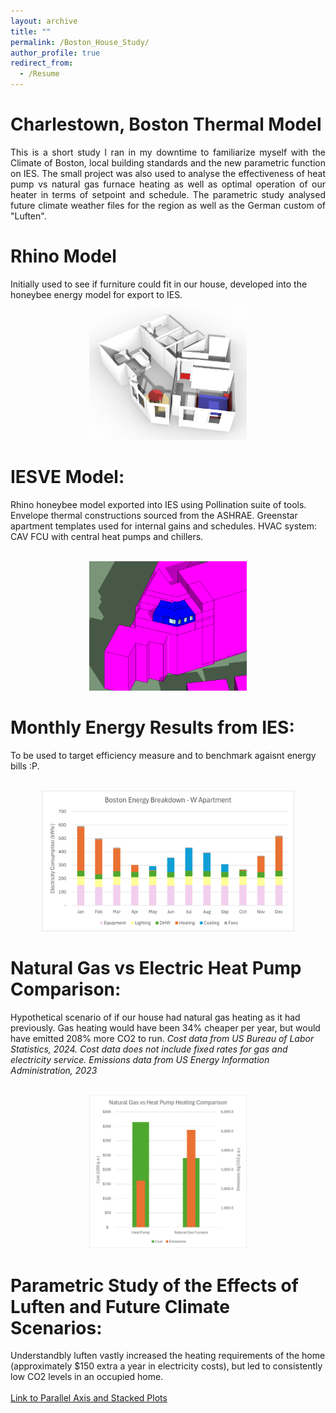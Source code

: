 ```yaml
---
layout: archive
title: ""
permalink: /Boston_House_Study/
author_profile: true
redirect_from:
  - /Resume
---
```

Charlestown, Boston Thermal Model 
======
<p align="justify">
This is a short study I ran in my downtime to familiarize myself with the Climate of Boston, local building standards and the new parametric function on IES. The small project was also used to analyse the effectiveness of heat pump vs natural gas furnace heating as well as optimal operation of our heater in terms of setpoint and schedule. The parametric study analysed future climate weather files for the region as well as the German custom of "Luften".
</p>

Rhino Model
======
Initially used to see if furniture could fit in our house, developed into the honeybee energy model for export to IES.
<p align="center">
  <img src='../images/Harvard Model Pic.png' width="50%">
</p>

IESVE Model:
======
Rhino honeybee model exported into IES using Pollination suite of tools. Envelope thermal constructions sourced from the ASHRAE. Greenstar apartment templates used for internal gains and schedules. HVAC system: CAV FCU with central heat pumps and chillers.<br/><br/>
<p align="center">
  <img src='../images/IES Model.png' width="50%">
</p>
 
Monthly Energy Results from IES:
======
To be used to target efficiency measure and to benchmark agaisnt energy bills :P.<br/><br/>
<p align="center">
  <img src='../images/MonthlyConsumption.png'  width="80%">
</p>
 
Natural Gas vs Electric Heat Pump Comparison:
======
Hypothetical scenario of if our house had natural gas heating as it had previously. Gas heating would have been 34% cheaper per year, but would have emitted 208% more CO2 to run.
_Cost data from US Bureau of Labor Statistics, 2024. Cost data does not include fixed rates for gas and electricity service.
Emissions data from US Energy Information Administration, 2023_<br/><br/>
<p align="center">
  <img src='../images/NatGasVSheatpump.png'  width="50%">
</p>

Parametric Study of the Effects of Luften and Future Climate Scenarios:
======
Understandbly luften vastly increased the heating requirements of the home (approximately $150 extra a year in electricity costs), but led to consistently low CO2 levels in an occupied home. <br/><br/>
<a href='../files/Parametric Report 2025-01-16_20-35-24/report.html'>Link to Parallel Axis and Stacked Plots </a>

  


